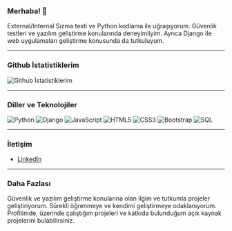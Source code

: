 ### Merhaba! 👋


External/Internal Sızma testi ve Python kodlama ile uğraşıyorum. Güvenlik testleri ve yazılım geliştirme konularında deneyimliyim. Ayrıca Django ile web uygulamaları geliştirme konusunda da tutkuluyum.

---

### Github İstatistiklerim

![Github İstatistiklerim](https://github-readme-stats.vercel.app/api?username=burakozcn01&show_icons=true&theme=radical)

---

### Diller ve Teknolojiler

![Python](https://img.shields.io/badge/-Python-3776AB?style=flat-square&logo=python&logoColor=white)
![Django](https://img.shields.io/badge/-Django-092E20?style=flat-square&logo=django&logoColor=white)
![JavaScript](https://img.shields.io/badge/-JavaScript-F7DF1E?style=flat-square&logo=javascript&logoColor=black)
![HTML5](https://img.shields.io/badge/-HTML5-E34F26?style=flat-square&logo=html5&logoColor=white)
![CSS3](https://img.shields.io/badge/-CSS3-1572B6?style=flat-square&logo=css3&logoColor=white)
![Bootstrap](https://img.shields.io/badge/-Bootstrap-563D7C?style=flat-square&logo=bootstrap&logoColor=white)
![SQL](https://img.shields.io/badge/-SQL-4479A1?style=flat-square&logo=postgresql&logoColor=white)

---

### İletişim

- [LinkedIn](https://www.linkedin.com/in/burakozcan01/)

---

### Daha Fazlası 

Güvenlik ve yazılım geliştirme konularına olan ilgim ve tutkumla projeler geliştiriyorum. Sürekli öğrenmeye ve kendimi geliştirmeye odaklanıyorum. Profilimde, üzerinde çalıştığım projeleri ve katkıda bulunduğum açık kaynak projelerini bulabilirsiniz. 
